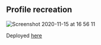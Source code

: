 ## Profile recreation

![Screenshot 2020-11-15 at 16 56 11](https://user-images.githubusercontent.com/38817414/99190103-f83ea500-2764-11eb-8874-e89afaa8db58.png)

Deployed [here](https://bcc-alpha.vercel.app/)
